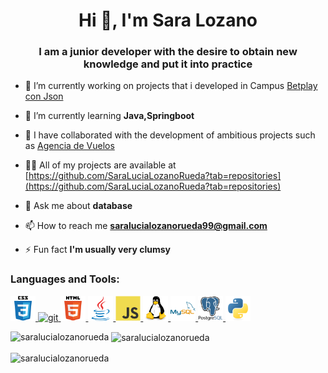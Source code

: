 <h1 align="center">Hi 👋, I'm Sara Lozano</h1>
<h3 align="center">I am a junior developer with the desire to obtain new knowledge and put it into practice</h3>


- 🔭 I’m currently working on projects that i developed in Campus [Betplay con Json](https://github.com/SaraLuciaLozanoRueda/Betplay-con-Json)

- 🌱 I’m currently learning **Java,Springboot**

- 👯 I have collaborated with the development of ambitious projects such as [Agencia de Vuelos](https://github.com/mvelascoe/ProyectoAgenciaVuelos)

- 👨‍💻 All of my projects are available at [https://github.com/SaraLuciaLozanoRueda?tab=repositories](https://github.com/SaraLuciaLozanoRueda?tab=repositories)

- 💬 Ask me about **database**

- 📫 How to reach me **saralucialozanorueda99@gmail.com**

- ⚡ Fun fact **I'm usually very clumsy**

<h3 align="left">Languages and Tools:</h3>
<p align="left"> <a href="https://www.w3schools.com/css/" target="_blank" rel="noreferrer"> <img src="https://raw.githubusercontent.com/devicons/devicon/master/icons/css3/css3-original-wordmark.svg" alt="css3" width="40" height="40"/> </a> <a href="https://git-scm.com/" target="_blank" rel="noreferrer"> <img src="https://www.vectorlogo.zone/logos/git-scm/git-scm-icon.svg" alt="git" width="40" height="40"/> </a> <a href="https://www.w3.org/html/" target="_blank" rel="noreferrer"> <img src="https://raw.githubusercontent.com/devicons/devicon/master/icons/html5/html5-original-wordmark.svg" alt="html5" width="40" height="40"/> </a> <a href="https://www.java.com" target="_blank" rel="noreferrer"> <img src="https://raw.githubusercontent.com/devicons/devicon/master/icons/java/java-original.svg" alt="java" width="40" height="40"/> </a> <a href="https://developer.mozilla.org/en-US/docs/Web/JavaScript" target="_blank" rel="noreferrer"> <img src="https://raw.githubusercontent.com/devicons/devicon/master/icons/javascript/javascript-original.svg" alt="javascript" width="40" height="40"/> </a> <a href="https://www.linux.org/" target="_blank" rel="noreferrer"> <img src="https://raw.githubusercontent.com/devicons/devicon/master/icons/linux/linux-original.svg" alt="linux" width="40" height="40"/> </a> <a href="https://www.mysql.com/" target="_blank" rel="noreferrer"> <img src="https://raw.githubusercontent.com/devicons/devicon/master/icons/mysql/mysql-original-wordmark.svg" alt="mysql" width="40" height="40"/> </a> <a href="https://www.postgresql.org" target="_blank" rel="noreferrer"> <img src="https://raw.githubusercontent.com/devicons/devicon/master/icons/postgresql/postgresql-original-wordmark.svg" alt="postgresql" width="40" height="40"/> </a> <a href="https://www.python.org" target="_blank" rel="noreferrer"> <img src="https://raw.githubusercontent.com/devicons/devicon/master/icons/python/python-original.svg" alt="python" width="40" height="40"/> </a> </p>

<p><img align="left" src="https://github-readme-stats.vercel.app/api/top-langs?username=saralucialozanorueda&show_icons=true&locale=en&layout=compact" alt="saralucialozanorueda" /></p>

<p>&nbsp;<img align="center" src="https://github-readme-stats.vercel.app/api?username=saralucialozanorueda&show_icons=true&locale=en" alt="saralucialozanorueda" /></p>

<p><img align="center" src="https://github-readme-streak-stats.herokuapp.com/?user=saralucialozanorueda&" alt="saralucialozanorueda" /></p>
